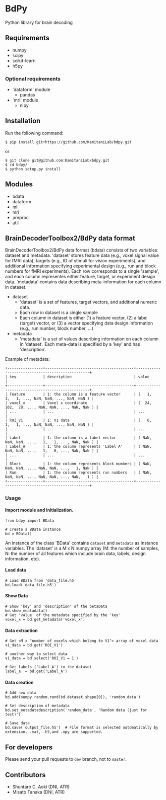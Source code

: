 # BdPy

Python library for brain decoding

## Requirements

- numpy
- scipy
- scikit-learn
- h5py

### Optional requirements

- 'dataform' module
    - pandas
- 'mri' module
    - nipy

## Installation

Run the following command:

``` shell
$ pip install git+https://github.com/KamitaniLab/bdpy.git
```

or

``` shell
$ git clone git@github.com:KamitaniLab/bdpy.git
$ cd bdpy/
$ python setup.py install
```

## Modules

- bdata
- dataform
- ml
- mri
- preproc
- util

## BrainDecoderToolbox2/BdPy data format

BrainDecoderToolbox2/BdPy data format (bdata) consists of two variables: dataset and metadata. 'dataset' stores feature data (e.g., voxel signal value for fMRI data), targets (e.g., ID of stimuli for vision experiments), and additional information specifying experimental design (e.g., run and block numbers for fMRI experiments). Each row corresponds to a single 'sample', and each column representes either feature, target, or experiment design data. 'metadata' contains data describing meta-information for each column in dataset.

- dataset
    - 'dataset' is a set of features, target vectors, and additional numeric data.
    - Each row in dataset is a single sample
    - Each column in dataset is either (1) a feature vector, (2) a label (target) vector, or (3) a vector specifying data design information (e.g., run number, block number, ...)
- metadata
    - 'metadata' is a set of values describing information on each column in 'dataset'. Each meta-data is specified by a 'key' and has 'description'.

Example of metadata:

    +----------------+----------------------------------------+-------------------------------------------------+
    | key            | description                            | value                                           |
    +----------------+----------------------------------------+-------------------------------------------------+
    | Feature        | 1: the column is a feature vector      | (   1,   1,   1, ..., NaN, NaN, ..., NaN, NaN ) |
    | voxel_x        | Voxel x coordinate                     | (  24, 102,  28, ..., NaN, NaN, ..., NaN, NaN ) |
    | ...            | ...                                    | ...                                             |
    | ROI_V1         | 1: V1 data                             | (   0,   1,   1, ..., NaN, NaN, ..., NaN, NaN ) |
    | ...            | ...                                    | ...                                             |
    | Label          | 1: the column is a label vector        | ( NaN, NaN, NaN, ...,   1,   1, ..., NaN, NaN ) |
    | Label_A        | 1: the column represents 'Label A'     | ( NaN, NaN, NaN, ...,   1,   0, ..., NaN, NaN ) |
    | ...            | ...                                    | ...                                             |
    | Block          | 1: the column represents block numbers | ( NaN, NaN, NaN, ..., NaN, NaN, ...,   1, NaN ) |
    | Run            | 1: the column represents run numbers   | ( NaN, NaN, NaN, ..., NaN, NaN, ..., NaN,   1 ) |
    +----------------+----------------------------------------+-------------------------------------------------+

### Usage

#### Import module and initialization.

	from bdpy import BData

    # Create a BData instance
    bd = BData()

An instance of the class 'BData' contains `dataset` and `metadata` as instance variables. The 'dataset' is a M x N numpy array (M: the number of samples, N: the number of all features which include brain data, labels, design information, etc).

#### Load data

    # Load BData from 'data_file.h5'
    bd.load('data_file.h5')

#### Show Data

    # Show 'key' and 'description' of the betaData
	bd.show_meatadata()
    # Get 'value' of the metadata specified by the 'key'
    voxel_x = bd.get_metadata('voxel_x')

#### Data extraction

    # Get <M x "number of voxels which belong to V1"> array of voxel data
    v1_data = bd.get('ROI_V1')

    # another way to select data
    v1_data = bd.select('ROI_V1 = 1')

    # Get labels ('Label_A') in the dataset
    label_a  = bd.get('Label_A')

#### Data creation

    # Add new data
	bd.add(numpy.random.rand(bd.dataset.shape[0]), 'random_data')

    # Set description of metadata
	bd.set_metadatadescription('random_data', 'Random data (just for test)')

	# Save data
    bd.save('output_file.h5')  # File format is selected automatically by extension. .mat, .h5,and .npy are supported.

## For developers

Please send your pull requests to `dev` branch, not to `master`.

## Contributors

- Shuntaro C. Aoki (DNI, ATR)
- Misato Tanaka (DNI, ATR)
